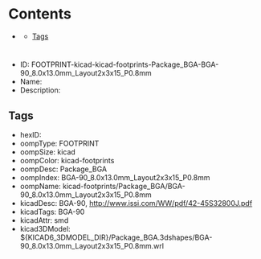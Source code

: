 



Contents
========

* [](#)
	* [Tags](#tags)

# 

- ID: FOOTPRINT-kicad-kicad-footprints-Package_BGA-BGA-90_8.0x13.0mm_Layout2x3x15_P0.8mm
- Name: 
- Description: 

## Tags

- hexID: 
- oompType: FOOTPRINT
- oompSize: kicad
- oompColor: kicad-footprints
- oompDesc: Package_BGA
- oompIndex: BGA-90_8.0x13.0mm_Layout2x3x15_P0.8mm
- oompName: kicad-footprints/Package_BGA/BGA-90_8.0x13.0mm_Layout2x3x15_P0.8mm
- kicadDesc: BGA-90, http://www.issi.com/WW/pdf/42-45S32800J.pdf
- kicadTags: BGA-90
- kicadAttr: smd
- kicad3DModel: ${KICAD6_3DMODEL_DIR}/Package_BGA.3dshapes/BGA-90_8.0x13.0mm_Layout2x3x15_P0.8mm.wrl
